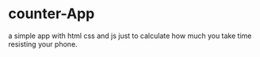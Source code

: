 # counter-App
a simple app with html css and js just to calculate how much you take time resisting your phone.
